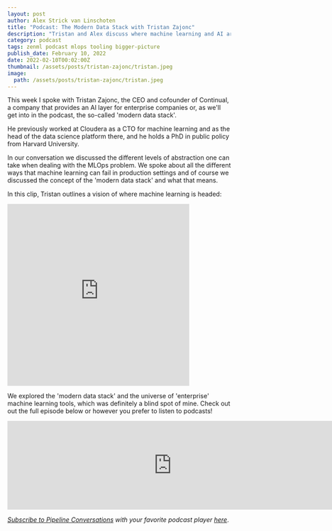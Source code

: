 ```yaml
---
layout: post
author: Alex Strick van Linschoten
title: "Podcast: The Modern Data Stack with Tristan Zajonc"
description: "Tristan and Alex discuss where machine learning and AI are headed in terms of the tooling landscape. Tristan outlined a vision of a higher abstraction level, something he's working on making a reality as CEO at Continual."
category: podcast
tags: zenml podcast mlops tooling bigger-picture
publish_date: February 10, 2022
date: 2022-02-10T00:02:00Z
thumbnail: /assets/posts/tristan-zajonc/tristan.jpeg
image:
  path: /assets/posts/tristan-zajonc/tristan.jpeg
---
```


This week I spoke with Tristan Zajonc, the CEO and cofounder of Continual, a company that provides an AI layer for enterprise companies or, as we'll get into in the podcast, the so-called 'modern data stack'.

He previously worked at Cloudera as a CTO for machine learning and as the head of the data science platform there, and he holds a PhD in public policy from Harvard University.

In our conversation we discussed the different levels of abstraction one can take when dealing with the MLOps problem. We spoke about all the different ways that machine learning can fail in production settings and of course we discussed the concept of the 'modern data stack' and what that means.

In this clip, Tristan outlines a vision of where machine learning is headed:

<iframe src="https://share.descript.com/embed/K0UDoUPIyUk" width="410" height="410" frameborder="0" allowfullscreen></iframe>

We explored the 'modern data stack' and the universe of 'enterprise' machine learning tools, which was definitely a blind spot of mine. Check out out the full episode below or however you prefer to listen to podcasts!

<iframe src="https://player.fireside.fm/v2/vA-gqsEV+hfjFzjLa?theme=dark" width="740" height="200" frameborder="0" scrolling="no"></iframe>

<br>

*[Subscribe to Pipeline Conversations](https://podcast.zenml.io/subscribe) with
your favorite podcast player [here](https://podcast.zenml.io/subscribe)*.